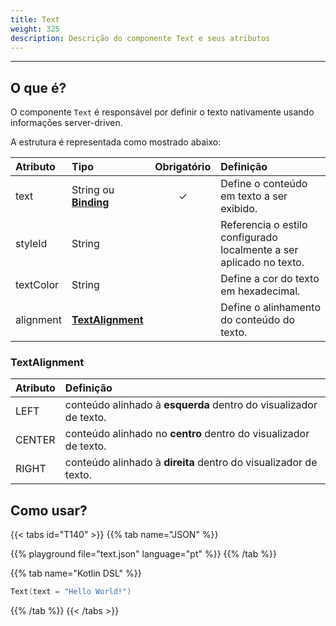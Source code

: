 ```yaml
---
title: Text
weight: 325
description: Descrição do componente Text e seus atributos
---
```


---

## O que é?

O componente `Text` é responsável por definir o texto nativamente usando informações server-driven.

A estrutura é representada como mostrado abaixo:

| Atributo  | Tipo                                                  | Obrigatório | Definição                                                           |
| :-------- | :---------------------------------------------------- | :---------: | :------------------------------------------------------------------ |
| text      | String ou [**Binding**](/pt/api/context#binding) |      ✓      | Define o conteúdo em texto a ser exibido.                           |
| styleId   | String                                                |             | Referencia o estilo configurado localmente a ser aplicado no texto. |
| textColor | String                                                |             | Define a cor do texto em hexadecimal.                               |
| alignment | [**TextAlignment**](#textalignment)                   |             | Define o alinhamento do conteúdo do texto.                          |

### TextAlignment

| Atributo | Definição                                                         |
| :------- | :---------------------------------------------------------------- |
| LEFT     | conteúdo alinhado à **esquerda** dentro do visualizador de texto. |
| CENTER   | conteúdo alinhado no **centro** dentro do visualizador de texto.  |
| RIGHT    | conteúdo alinhado à **direita** dentro do visualizador de texto.  |

## Como usar?

{{< tabs id="T140" >}}
{{% tab name="JSON" %}}

<!-- json-playground:text.json
{
    "_beagleComponent_": "beagle:text",
    "text": "Hello World!"
}
-->

{{% playground file="text.json" language="pt" %}}
{{% /tab %}}

{{% tab name="Kotlin DSL" %}}

```kotlin
Text(text = "Hello World!")
```

{{% /tab %}}
{{< /tabs >}}

